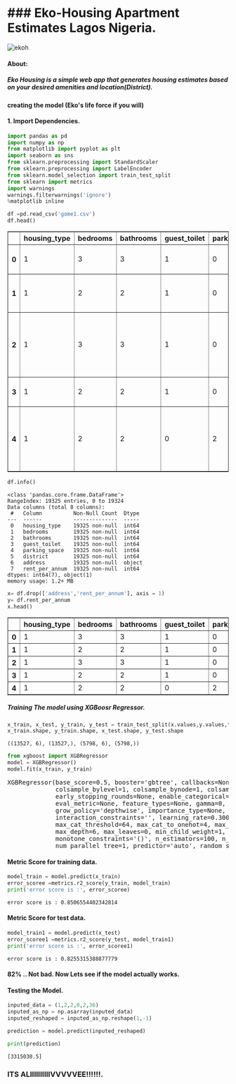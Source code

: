 # ### Eko-Housing Apartment Estimates Lagos Nigeria.

![ekoh](https://user-images.githubusercontent.com/59312765/208224371-59073ffd-a4dc-4df2-99d5-145e315bf350.jpg)

#### About: 
##### Eko Housing is a simple web app that generates housing estimates based on your desired amenities and location(District).


#### creating the model (Eko's life force if you will)

#### 1. Import Dependencies.

```python
import pandas as pd
import numpy as np
from matplotlib import pyplot as plt
import seaborn as sns
from sklearn.preprocessing import StandardScaler
from sklearn.preprocessing import LabelEncoder
from sklearn.model_selection import train_test_split
from sklearn import metrics
import warnings
warnings.filterwarnings('ignore')
%matplotlib inline
```


```python
df =pd.read_csv('gome1.csv')
df.head()
```


<table border="1" class="dataframe">
  <thead>
    <tr style="text-align: right;">
      <th></th>
      <th>housing_type</th>
      <th>bedrooms</th>
      <th>bathrooms</th>
      <th>guest_toilet</th>
      <th>parking_space</th>
      <th>district</th>
      <th>address</th>
      <th>rent_per_annum</th>
    </tr>
  </thead>
  <tbody>
    <tr>
      <th>0</th>
      <td>1</td>
      <td>3</td>
      <td>3</td>
      <td>1</td>
      <td>0</td>
      <td>36</td>
      <td>Ikate, Lekki, Lagos</td>
      <td>5000000</td>
    </tr>
    <tr>
      <th>1</th>
      <td>1</td>
      <td>2</td>
      <td>2</td>
      <td>1</td>
      <td>0</td>
      <td>36</td>
      <td>Ikate Elegushi, Lekki, Lagos</td>
      <td>3000000</td>
    </tr>
    <tr>
      <th>2</th>
      <td>1</td>
      <td>3</td>
      <td>3</td>
      <td>1</td>
      <td>0</td>
      <td>49</td>
      <td>Oniru Estate, Oniru, Victoria Island (VI), Lagos</td>
      <td>4500000</td>
    </tr>
    <tr>
      <th>3</th>
      <td>1</td>
      <td>2</td>
      <td>2</td>
      <td>1</td>
      <td>0</td>
      <td>36</td>
      <td>Ikate, Lekki, Lagos</td>
      <td>4000000</td>
    </tr>
    <tr>
      <th>4</th>
      <td>1</td>
      <td>2</td>
      <td>2</td>
      <td>0</td>
      <td>2</td>
      <td>36</td>
      <td>By Pinnacle Filling Station Marwa, Lekki, Lagos</td>
      <td>3500000</td>
    </tr>
  </tbody>
</table>
</div>




```python
df.info()
```

    <class 'pandas.core.frame.DataFrame'>
    RangeIndex: 19325 entries, 0 to 19324
    Data columns (total 8 columns):
     #   Column          Non-Null Count  Dtype 
    ---  ------          --------------  ----- 
     0   housing_type    19325 non-null  int64 
     1   bedrooms        19325 non-null  int64 
     2   bathrooms       19325 non-null  int64 
     3   guest_toilet    19325 non-null  int64 
     4   parking_space   19325 non-null  int64 
     5   district        19325 non-null  int64 
     6   address         19325 non-null  object
     7   rent_per_annum  19325 non-null  int64 
    dtypes: int64(7), object(1)
    memory usage: 1.2+ MB
    


```python
x= df.drop(['address','rent_per_annum'], axis = 1)
y= df.rent_per_annum
x.head()
```





<table border="1" class="dataframe">
  <thead>
    <tr style="text-align: right;">
      <th></th>
      <th>housing_type</th>
      <th>bedrooms</th>
      <th>bathrooms</th>
      <th>guest_toilet</th>
      <th>parking_space</th>
      <th>district</th>
    </tr>
  </thead>
  <tbody>
    <tr>
      <th>0</th>
      <td>1</td>
      <td>3</td>
      <td>3</td>
      <td>1</td>
      <td>0</td>
      <td>36</td>
    </tr>
    <tr>
      <th>1</th>
      <td>1</td>
      <td>2</td>
      <td>2</td>
      <td>1</td>
      <td>0</td>
      <td>36</td>
    </tr>
    <tr>
      <th>2</th>
      <td>1</td>
      <td>3</td>
      <td>3</td>
      <td>1</td>
      <td>0</td>
      <td>49</td>
    </tr>
    <tr>
      <th>3</th>
      <td>1</td>
      <td>2</td>
      <td>2</td>
      <td>1</td>
      <td>0</td>
      <td>36</td>
    </tr>
    <tr>
      <th>4</th>
      <td>1</td>
      <td>2</td>
      <td>2</td>
      <td>0</td>
      <td>2</td>
      <td>36</td>
    </tr>
  </tbody>
</table>
</div>

##### Training The model using XGBoosr Regressor.


```python
x_train, x_test, y_train, y_test = train_test_split(x.values,y.values,test_size = 0.3, random_state = 2)
x_train.shape, y_train.shape, x_test.shape, y_test.shape
```




    ((13527, 6), (13527,), (5798, 6), (5798,))




```python
from xgboost import XGBRegressor
model = XGBRegressor()
model.fit(x_train, y_train)
```



<pre>XGBRegressor(base_score=0.5, booster=&#x27;gbtree&#x27;, callbacks=None,
             colsample_bylevel=1, colsample_bynode=1, colsample_bytree=1,
             early_stopping_rounds=None, enable_categorical=False,
             eval_metric=None, feature_types=None, gamma=0, gpu_id=-1,
             grow_policy=&#x27;depthwise&#x27;, importance_type=None,
             interaction_constraints=&#x27;&#x27;, learning_rate=0.300000012, max_bin=256,
             max_cat_threshold=64, max_cat_to_onehot=4, max_delta_step=0,
             max_depth=6, max_leaves=0, min_child_weight=1, missing=nan,
             monotone_constraints=&#x27;()&#x27;, n_estimators=100, n_jobs=0,
             num_parallel_tree=1, predictor=&#x27;auto&#x27;, random_state=0, ...)</pre>

#### Metric Score for training data.

```python
model_train = model.predict(x_train)
error_scoree =metrics.r2_score(y_train, model_train)
print('error score is :', error_scoree)
```

    error score is : 0.8506554402342814
    
#### Metric Score for test data.

```python
model_train1 = model.predict(x_test)
error_scoree1 =metrics.r2_score(y_test, model_train1)
print('error score is :', error_scoree1)
```

    error score is : 0.8255315388877779
    
#### 82% .. Not bad. Now Lets see if the model actually works.



#### Testing the Model.

```python
inputed_data = (1,2,2,0,2,36)
inputed_as_np = np.asarray(inputed_data)
inputed_reshaped = inputed_as_np.reshape(1,-1)

prediction = model.predict(inputed_reshaped)

print(prediction)
```

    [3315030.5]
    
### ITS ALIIIIIIIIIIVVVVVEE!!!!!!. 
